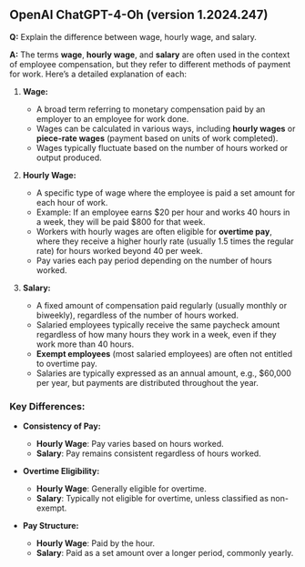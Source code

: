 

## OpenAI ChatGPT-4-Oh (version 1.2024.247)

**Q:** Explain the difference between wage, hourly wage, and salary.

**A:** The terms **wage**, **hourly wage**, and **salary** are often used in the context of employee compensation, but they refer to different methods of payment for work. Here’s a detailed explanation of each:

1. **Wage:**
   - A broad term referring to monetary compensation paid by an employer to an employee for work done.
   - Wages can be calculated in various ways, including **hourly wages** or **piece-rate wages** (payment based on units of work completed).
   - Wages typically fluctuate based on the number of hours worked or output produced.
   
2. **Hourly Wage:**
   - A specific type of wage where the employee is paid a set amount for each hour of work.
   - Example: If an employee earns $20 per hour and works 40 hours in a week, they will be paid $800 for that week.
   - Workers with hourly wages are often eligible for **overtime pay**, where they receive a higher hourly rate (usually 1.5 times the regular rate) for hours worked beyond 40 per week.
   - Pay varies each pay period depending on the number of hours worked.
   
3. **Salary:**
   - A fixed amount of compensation paid regularly (usually monthly or biweekly), regardless of the number of hours worked.
   - Salaried employees typically receive the same paycheck amount regardless of how many hours they work in a week, even if they work more than 40 hours.
   - **Exempt employees** (most salaried employees) are often not entitled to overtime pay.
   - Salaries are typically expressed as an annual amount, e.g., $60,000 per year, but payments are distributed throughout the year.

### Key Differences:
- **Consistency of Pay:**
   - **Hourly Wage**: Pay varies based on hours worked.
   - **Salary**: Pay remains consistent regardless of hours worked.
   
- **Overtime Eligibility:**
   - **Hourly Wage**: Generally eligible for overtime.
   - **Salary**: Typically not eligible for overtime, unless classified as non-exempt.

- **Pay Structure:**
   - **Hourly Wage**: Paid by the hour.
   - **Salary**: Paid as a set amount over a longer period, commonly yearly.
